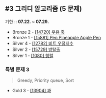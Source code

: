 ## #3 그리디 알고리즘 (5 문제)

기한 :: **07.22. ~ 07.29.**

- Bronze 2 - [[14720] 우유 축](https://www.acmicpc.net/problem/14720)
- Bronze 1 - [[15881] Pen Pineapple Apple Pen](https://www.acmicpc.net/problem/15881)
- Silver 4 - [[12782] 비트 우정지수](https://www.acmicpc.net/problem/12782)
- Silver 2 - [[15729] 방탈출](https://www.acmicpc.net/problem/15729)
- Silver 1 - [[1080] 행렬](https://www.acmicpc.net/problem/1080)


### 특별 문제 3

> Greedy, Priority queue, Sort
- Gold 3 - [[13904] 과](https://www.acmicpc.net/problem/13904)
